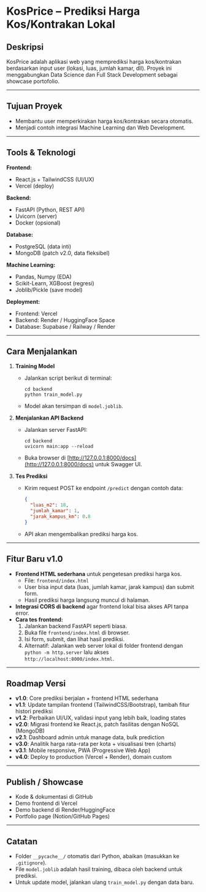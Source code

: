# KosPrice – Prediksi Harga Kos/Kontrakan Lokal

## Deskripsi

KosPrice adalah aplikasi web yang memprediksi harga kos/kontrakan berdasarkan input user (lokasi, luas, jumlah kamar, dll). Proyek ini menggabungkan Data Science dan Full Stack Development sebagai showcase portofolio.

---

## Tujuan Proyek

- Membantu user memperkirakan harga kos/kontrakan secara otomatis.
- Menjadi contoh integrasi Machine Learning dan Web Development.

---

## Tools & Teknologi

**Frontend:**

- React.js + TailwindCSS (UI/UX)
- Vercel (deploy)

**Backend:**

- FastAPI (Python, REST API)
- Uvicorn (server)
- Docker (opsional)

**Database:**

- PostgreSQL (data inti)
- MongoDB (patch v2.0, data fleksibel)

**Machine Learning:**

- Pandas, Numpy (EDA)
- Scikit-Learn, XGBoost (regresi)
- Joblib/Pickle (save model)

**Deployment:**

- Frontend: Vercel
- Backend: Render / HuggingFace Space
- Database: Supabase / Railway / Render

---

## Cara Menjalankan

1. **Training Model**

   - Jalankan script berikut di terminal:
     ```
     cd backend
     python train_model.py
     ```
   - Model akan tersimpan di `model.joblib`.

2. **Menjalankan API Backend**

   - Jalankan server FastAPI:
     ```
     cd backend
     uvicorn main:app --reload
     ```
   - Buka browser di [http://127.0.0.1:8000/docs](http://127.0.0.1:8000/docs) untuk Swagger UI.

3. **Tes Prediksi**
   - Kirim request POST ke endpoint `/predict` dengan contoh data:
     ```json
     {
       "luas_m2": 18,
       "jumlah_kamar": 1,
       "jarak_kampus_km": 0.8
     }
     ```
   - API akan mengembalikan prediksi harga kos.

---

## Fitur Baru v1.0

- **Frontend HTML sederhana** untuk pengetesan prediksi harga kos.
  - File: `frontend/index.html`
  - User bisa input data (luas, jumlah kamar, jarak kampus) dan submit form.
  - Hasil prediksi harga langsung muncul di halaman.
- **Integrasi CORS di backend** agar frontend lokal bisa akses API tanpa error.
- **Cara tes frontend:**
  1. Jalankan backend FastAPI seperti biasa.
  2. Buka file `frontend/index.html` di browser.
  3. Isi form, submit, dan lihat hasil prediksi.
  4. Alternatif: Jalankan web server lokal di folder frontend dengan `python -m http.server` lalu akses `http://localhost:8000/index.html`.

---

## Roadmap Versi

- **v1.0**: Core prediksi berjalan + frontend HTML sederhana
- **v1.1**: Update tampilan frontend (TailwindCSS/Bootstrap), tambah fitur histori prediksi
- **v1.2**: Perbaikan UI/UX, validasi input yang lebih baik, loading states
- **v2.0**: Migrasi frontend ke React.js, patch fasilitas dengan NoSQL (MongoDB)
- **v2.1**: Dashboard admin untuk manage data, bulk prediction
- **v3.0**: Analitik harga rata-rata per kota + visualisasi tren (charts)
- **v3.1**: Mobile responsive, PWA (Progressive Web App)
- **v4.0**: Deploy to production (Vercel + Render), domain custom

---

## Publish / Showcase

- Kode & dokumentasi di GitHub
- Demo frontend di Vercel
- Demo backend di Render/HuggingFace
- Portfolio page (Notion/GitHub Pages)

---

## Catatan

- Folder `__pycache__/` otomatis dari Python, abaikan (masukkan ke `.gitignore`).
- File `model.joblib` adalah hasil training, dibaca oleh backend untuk prediksi.
- Untuk update model, jalankan ulang `train_model.py` dengan data baru.

